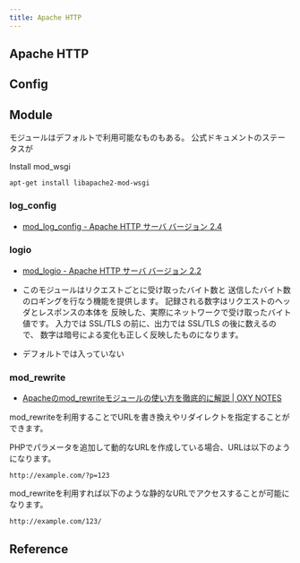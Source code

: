 ```yaml
---
title: Apache HTTP
---
```


## Apache HTTP

## Config


## Module
モジュールはデフォルトで利用可能なものもある。
公式ドキュメントのステータスが

Install mod_wsgi

```
apt-get install libapache2-mod-wsgi
```

### log_config
* [mod_log_config - Apache HTTP サーバ バージョン 2.4](https://httpd.apache.org/docs/current/ja/mod/mod_log_config.html)


### logio
* [mod_logio - Apache HTTP サーバ バージョン 2.2](http://httpd.apache.org/docs/2.2/ja/mod/mod_logio.html)

* このモジュールはリクエストごとに受け取ったバイト数と 送信したバイト数のロギングを行なう機能を提供します。 記録される数字はリクエストのヘッダとレスポンスの本体を 反映した、実際にネットワークで受け取ったバイト値です。 入力では SSL/TLS の前に、出力では SSL/TLS の後に数えるので、 数字は暗号による変化も正しく反映したものになります。
* デフォルトでは入っていない

### mod_rewrite
* [Apacheのmod_rewriteモジュールの使い方を徹底的に解説 | OXY NOTES](http://oxynotes.com/?p=7392)

mod_rewriteを利用することでURLを書き換えやリダイレクトを指定することができます。

PHPでパラメータを追加して動的なURLを作成している場合、URLは以下のようになります。

```
http://example.com/?p=123
```

mod_rewriteを利用すれば以下のような静的なURLでアクセスすることが可能になります。

```
http://example.com/123/
```

## Reference

